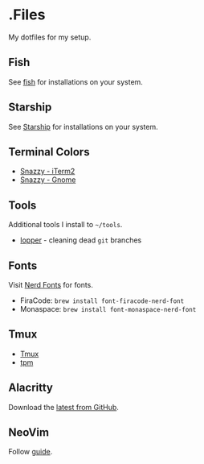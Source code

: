 # .Files

My dotfiles for my setup.

## Fish

See [fish](https://fishshell.com/) for installations on your system.

## Starship

See [Starship](https://starship.rs/guide/#%F0%9F%9A%80-installation) for installations on your system.

## Terminal Colors

* [Snazzy - iTerm2](https://github.com/sindresorhus/iterm2-snazzy)
* [Snazzy - Gnome](https://github.com/LukasKalbertodt/gnome-snazzy)

## Tools

Additional tools I install to `~/tools`.

* [lopper](https://github.com/Piszmog/lopper) - cleaning dead `git` branches

## Fonts

Visit [Nerd Fonts](https://github.com/ryanoasis/nerd-fonts) for fonts.

* FiraCode: `brew install font-firacode-nerd-font`
* Monaspace: `brew install font-monaspace-nerd-font`

## Tmux

* [Tmux](https://github.com/tmux/tmux/wiki/Installing)
* [tpm](https://github.com/tmux-plugins/tpm)

## Alacritty

Download the [latest from GitHub](https://github.com/alacritty/alacritty/releases).

## NeoVim

Follow [guide](https://github.com/neovim/neovim).

